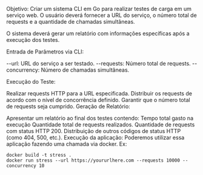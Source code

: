 Objetivo: Criar um sistema CLI em Go para realizar testes de carga em um serviço web. O usuário deverá fornecer a URL do serviço, o número total de requests e a quantidade de chamadas simultâneas.


O sistema deverá gerar um relatório com informações específicas após a execução dos testes.

Entrada de Parâmetros via CLI:

--url: URL do serviço a ser testado.
--requests: Número total de requests.
--concurrency: Número de chamadas simultâneas.


Execução do Teste:

Realizar requests HTTP para a URL especificada.
Distribuir os requests de acordo com o nível de concorrência definido.
Garantir que o número total de requests seja cumprido.
Geração de Relatório:

Apresentar um relatório ao final dos testes contendo:
Tempo total gasto na execução
Quantidade total de requests realizados.
Quantidade de requests com status HTTP 200.
Distribuição de outros códigos de status HTTP (como 404, 500, etc.).
Execução da aplicação:
Poderemos utilizar essa aplicação fazendo uma chamada via docker. Ex:

```
docker build -t stress .
docker run stress --url https://yoururlhere.com --requests 10000 --concurrency 10
```

